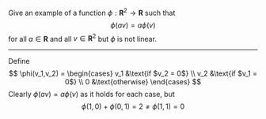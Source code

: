Give an example of a function $\phi : \mathbf R^2 \to \mathbf R$ such that
$$
\phi(av) = a\phi(v)
$$
for all $a \in \mathbf R$ and all $v \in \mathbf R^2$ but $\phi$ is not linear.

----

Define
$$
\phi(v_1,v_2) = \begin{cases}
v_1 &\text{if $v_2 = 0$} \\
v_2 &\text{if $v_1 = 0$} \\
0 &\text{otherwise}
\end{cases}
$$
Clearly $\phi(av) = a\phi(v)$ as it holds for each case, but
$$
\phi(1,0) + \phi(0,1) = 2 \ne \phi(1,1) = 0
$$
